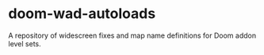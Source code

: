 # doom-wad-autoloads
A repository of widescreen fixes and map name definitions for Doom addon level sets.
